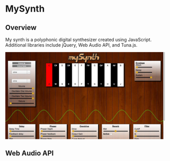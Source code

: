 # MySynth

## Overview

My synth is a polyphonic digital synthesizer created using JavaScript. Additional libraries include jQuery, Web Audio API, and Tuna.js.

![mySynth](/mySynth.jpg)

## Web Audio API
